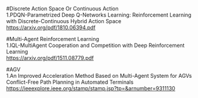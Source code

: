 #Discrete Action Space Or Continuous Action  
1.PDQN-Parametrized Deep Q-Networks Learning: Reinforcement Learning with Discrete-Continuous Hybrid Action Space  
https://arxiv.org/pdf/1810.06394.pdf  

#Multi-Agent Reinforcement Learning  
1.IQL-MultiAgent Cooperation and Competition with Deep Reinforcement Learning  
https://arxiv.org/pdf/1511.08779.pdf

#AGV   
1.An Improved Acceleration Method Based on Multi-Agent System for AGVs Conflict-Free Path Planning in Automated Terminals   
https://ieeexplore.ieee.org/stamp/stamp.jsp?tp=&arnumber=9311130

